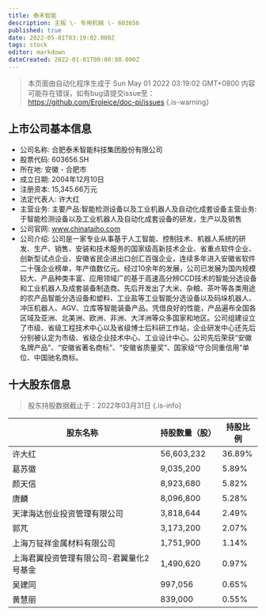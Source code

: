 ```yaml
---
title: 泰禾智能
description: 主板 \- 专用机械 \- 603656
published: true
date: 2022-05-01T03:19:02.000Z
tags: stock
editor: markdown
dateCreated: 2022-01-01T00:00:00.000Z
---
```


> 本页面由自动化程序生成于 Sun May 01 2022 03:19:02 GMT+0800
> 内容可能存在错误，如有bug请提交issue至：https://github.com/Eroleice/doc-pi/issues
{.is-warning}

## 上市公司基本信息
- 公司名称: 合肥泰禾智能科技集团股份有限公司
- 股票代码: 603656.SH
- 所在地: 安徽 - 合肥市
- 成立日期: 2004年12月10日
- 注册资本: 15,345.66万元
- 法定代表人: 许大红
- 主营业务: 主要产品:智能检测设备以及工业机器人及自动化成套设备主营业务:于智能检测设备以及工业机器人及自动化成套设备的研发，生产以及销售
- 公司官网: www.chinataiho.com
- 公司介绍: 公司是一家专业从事基于人工智能、控制技术、机器人系统的研发、生产、销售、安装和技术服务的国家级高新技术企业、省重点软件企业、创新型试点企业、安徽省民企进出口创汇百强企业，连续多年进入安徽省软件二十强企业榜单，年产值数亿元。经过10余年的发展，公司已发展为国内规模较大、产品种类丰富、应用领域广的基于高速高分辨CCD技术的智能分选设备和工业机器人及成套装备制造商。先后开发出了大米、杂粮、茶叶等各类用途的农产品智能分选设备和塑料、工业盐等工业智能分选设备以及码垛机器人、冲压机器人、AGV、立库等智能装备产品。凭借良好的性能，产品遍布全国各区域及亚洲、北美洲、欧洲、非洲、大洋洲等众多国家和地区。公司组建设立了市级、省级工程技术中心以及省级博士后科研工作站，企业研发中心还先后分别被认定为市级、省级企业技术中心、工业设计中心。公司先后荣获“安徽名牌产品”、“安徽省著名商标”、“安徽省质量奖”、国家级“守合同重信用”单位、中国驰名商标。


## 十大股东信息
> 股东持股数据截止于：2022年03月31日
{.is-info}

| 股东名称 | 持股数量（股） | 持股比例 |
| --- | --- | --- |
| 许大红 | 56,603,232 | 36.89% |
| 葛苏徽 | 9,035,200 | 5.89% |
| 颜天信 | 8,923,680 | 5.82% |
| 唐麟 | 8,096,800 | 5.28% |
| 天津海达创业投资管理有限公司 | 3,818,644 | 2.49% |
| 郭芃 | 3,173,200 | 2.07% |
| 上海万钲祥金属材料有限公司 | 1,751,900 | 1.14% |
| 上海君翼投资管理有限公司-君翼量化2号基金 | 1,490,620 | 0.97% |
| 吴建同 | 997,056 | 0.65% |
| 黄慧丽 | 839,000 | 0.55% |




